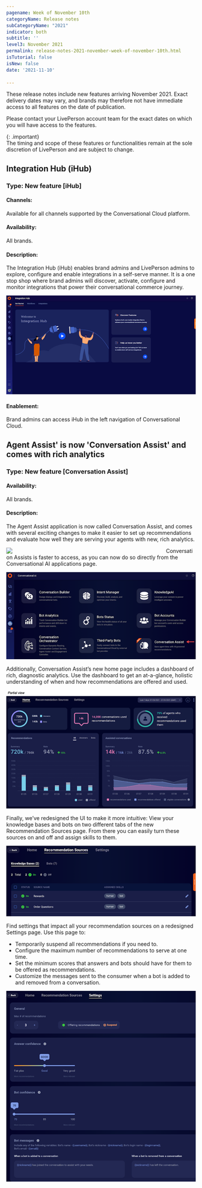 ```yaml
---
pagename: Week of November 10th
categoryName: Release notes
subCategoryName: "2021"
indicator: both
subtitle: ''
level3: November 2021
permalink: release-notes-2021-november-week-of-november-10th.html
isTutorial: false
isNew: false
date: '2021-11-10'

---
```


These release notes include new features arriving November 2021. Exact delivery dates may vary, and brands may therefore not have immediate access to all features on the date of publication.

Please contact your LivePerson account team for the exact dates on which you will have access to the features.

{: .important}  
The timing and scope of these features or functionalities remain at the sole discretion of LivePerson and are subject to change.

## Integration Hub (iHub)
### Type: New feature [iHub]

#### Channels: 
Available for all channels supported by the Conversational Cloud platform.

#### Availability:
All brands.

#### Description:
The Integration Hub (iHub) enables brand admins and LivePerson admins to explore, configure and enable integrations in a self-serve manner. It is a one stop shop where brand admins will discover, activate, configure and monitor integrations that power their conversational commerce journey.

![](img/week-of-november-10th-2021-1.png)
#### Enablement:
Brand admins can access iHub in the left navigation of Conversational Cloud. 

## Agent Assist' is now 'Conversation Assist' and comes with rich analytics
### Type: New feature [Conversation Assist]

#### Availability:
All brands.

#### Description:
The Agent Assist application is now called Conversation Assist, and comes with several exciting changes to make it easier to set up recommendations and evaluate how well they are serving your agents with new, rich analytics.

<img width="400" src="week-of-november-10th-2021-2.gif" align="left" style="margin: 0px 25px 0px 0px;">

Conversation Assists is faster to access, as you can now do so directly from the Conversational AI applications page.

![](img/week-of-november-10th-2021-3.png)

Additionally, Conversation Assist’s new home page includes a dashboard of rich, diagnostic analytics. Use the dashboard to get an at-a-glance, holistic understanding of when and how recommendations are offered and used.

![](img/week-of-november-10th-2021-4.png)

Finally, we’ve redesigned the UI to make it more intuitive: View your knowledge bases and bots on two different tabs of the new Recommendation Sources page. From there you can easily turn these sources on and off and assign skills to them.

![](img/week-of-november-10th-2021-5.png)

Find settings that impact all your recommendation sources on a redesigned Settings page. Use this page to:

* Temporarily suspend all recommendations if you need to.
* Configure the maximum number of recommendations to serve at one time.
* Set the minimum scores that answers and bots should have for them to be offered as recommendations.
* Customize the messages sent to the consumer when a bot is added to and removed from a conversation.

![](img/week-of-november-10th-2021-6.png)
